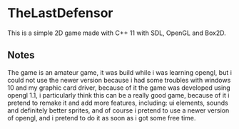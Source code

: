 # TheLastDefensor
This is a simple 2D game made with C++ 11 with SDL, OpenGL and Box2D.

## Notes
The game is an amateur game, it was build while i was learning opengl, but i could not use the newer version because i had some troubles with windows 10 and my graphic card driver, because of it the game was developed using opengl 1.1, i particularly think this can be a really good game, because of it i pretend to remake it and add more features, including: ui elements, sounds and definitely better sprites, and of course i pretend to use a newer version of opengl, and i pretend to do it as soon as i got some free time.
